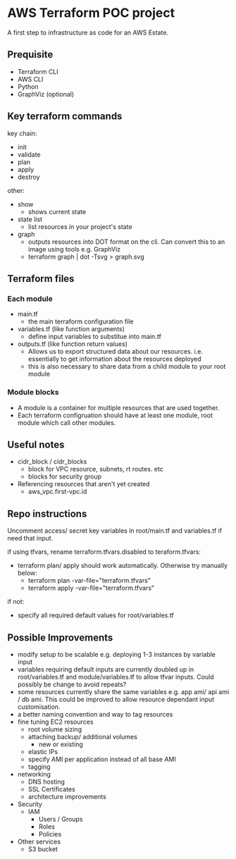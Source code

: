 # AWS Terraform POC project
A first step to infrastructure as code for an AWS Estate.

## Prequisite
- Terraform CLI
- AWS CLI
- Python
- GraphViz (optional)


## Key terraform commands
key chain:
- init
- validate
- plan
- apply
- destroy

other:
- show
    - shows current state
- state list
    - list resources in your project's state
- graph
    - outputs resources into DOT format on the cli. Can convert this to an image using tools e.g. GraphViz
    - terraform graph | dot -Tsvg > graph.svg

## Terraform files
### Each module
- main.tf
    - the main terraform configuration file
- variables.tf  (like function arguments)
    - define input variables to substitue into main.tf
- outputs.tf    (like function return values)
    - Allows us to export structured data about our resources. i.e. essentially to get information about the resources deployed
    - this is also necessary to share data from a child module to your root module

### Module blocks
- A module is a container for multiple resources that are used together.
- Each terraform configruation should have at least one module, root module which call other modules.

## Useful notes
- cidr_block / cidr_blocks
    - block for VPC resource, subnets, rt routes. etc
    - blocks for security group
- Referencing resources that aren't yet created
    - aws_vpc.first-vpc.id

## Repo instructions
Uncomment access/ secret key variables in root/main.tf and variables.tf if need that input.

if using tfvars, rename terraform.tfvars.disabled to teraform.tfvars:
- terraform plan/ apply should work automatically. Otherwise try manually below:
    - terraform plan -var-file="terraform.tfvars"
    - terraform apply -var-file="terraform.tfvars"

if not:
- specify all required default values for root/variables.tf

## Possible Improvements
- modify setup to be scalable e.g. deploying 1-3 instances by variable input
- variables requiring default inputs are currently doubled up in root/variables.tf and module/variables.tf to allow tfvar inputs. Could possibly be change to avoid repeats?
- some resources currently share the same variables e.g. app ami/ api ami / db ami. This could be improved to allow resource dependant input customisation.
- a better naming convention and way to tag resources
- fine tuning EC2 resources
    - root volume sizing
    - attaching backup/ additional volumes
        - new or existing
    - elastic IPs
    - specify AMI per application instead of all base AMI
    - tagging
- networking
    - DNS hosting
    - SSL Certificates
    - architecture improvements
- Security
    - IAM 
        - Users / Groups
        - Roles
        - Policies
- Other services
    - S3 bucket